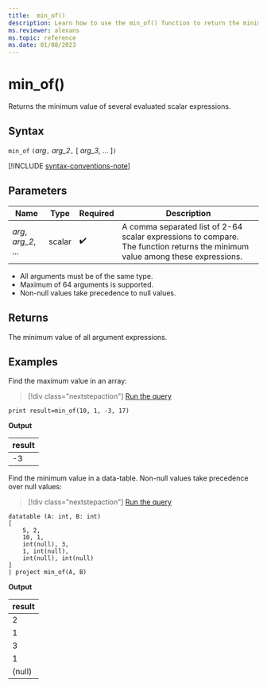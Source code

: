 ```yaml
---
title:  min_of()
description: Learn how to use the min_of() function to return the minimum value of all argument expressions.
ms.reviewer: alexans
ms.topic: reference
ms.date: 01/08/2023
---
```

# min_of()

Returns the minimum value of several evaluated scalar expressions.

## Syntax

`min_of` `(`*arg*`,` *arg_2*`,` [ *arg_3*, ... ]`)`

[!INCLUDE [syntax-conventions-note](../../includes/syntax-conventions-note.md)]

## Parameters

| Name | Type | Required | Description |
|--|--|--|--|
| *arg*, *arg_2*, ... | scalar |  :heavy_check_mark: | A comma separated list of 2-64 scalar expressions to compare. The function returns the minimum value among these expressions.|

* All arguments must be of the same type.
* Maximum of 64 arguments is supported.
* Non-null values take precedence to null values.

## Returns

The minimum value of all argument expressions.

## Examples

Find the maximum value in an array:

> [!div class="nextstepaction"]
> <a href="https://dataexplorer.azure.com/clusters/help/databases/Samples?query=H4sIAAAAAAAAAysoyswrUShKLS7NKbHNzcyLz0/TMDTQUTDUUdA1BlLmmgCoI/wyIgAAAA==" target="_blank">Run the query</a>

```kusto
print result=min_of(10, 1, -3, 17) 
```

**Output**

|result|
|---|
|-3|

Find the minimum value in a data-table. Non-null values take precedence over null values:

> [!div class="nextstepaction"]
> <a href="https://dataexplorer.azure.com/clusters/help/databases/Samples?query=H4sIAAAAAAAAA0tJLAHCpJxUBQ1HK4XMvBIdBScwrckVzaUABKY6CkY6YJahgY6CIYQJlNfIK83J0dRRMIZK6iAJoquBM7liuWoUCorys1KTSxRyM/Pi89M0HIE2agIA226WNIcAAAA=" target="_blank">Run the query</a>

```kusto
datatable (A: int, B: int)
[
    5, 2,
    10, 1,
    int(null), 3,
    1, int(null),
    int(null), int(null)
]
| project min_of(A, B)
```

**Output**

|result|
|---|
|2|
|1|
|3|
|1|
|(null)|
